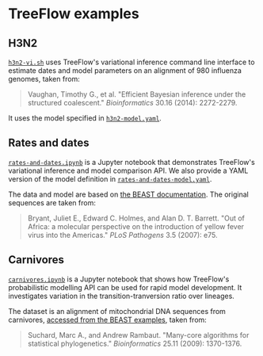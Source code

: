 # TreeFlow examples

## H3N2

[`h3n2-vi.sh`](h3n2-vi.sh) uses TreeFlow's variational inference command line interface to estimate dates and model parameters on an alignment of 980 influenza genomes, taken from:

> Vaughan, Timothy G., et al. "Efficient Bayesian inference under the structured coalescent." *Bioinformatics* 30.16 (2014): 2272-2279.

It uses the model specified in [`h3n2-model.yaml`](h3n2-model.yaml).

## Rates and dates
[`rates-and-dates.ipynb`](rates-and-dates.ipynb) is a Jupyter notebook that demonstrates TreeFlow's variational inference and model comparison API. We also provide a YAML version of the model definition in [`rates-and-dates-model.yaml`](rates-and-dates.yaml).

The data and model are based on [the BEAST documentation](https://beast.community/rates_and_dates). The original sequences are taken from:

> Bryant, Juliet E., Edward C. Holmes, and Alan D. T. Barrett. "Out of Africa: a molecular perspective on the introduction of yellow fever virus into the Americas." *PLoS Pathogens* 3.5 (2007): e75.

## Carnivores

[`carnivores.ipynb`](carnivores.ipynb) is a Jupyter notebook that shows how TreeFlow's probabilistic modelling API can be used for rapid model development. It investigates variation in the transition-tranversion ratio over lineages.

The dataset is an alignment of mitochondrial DNA sequences from carnivores, [accessed from the BEAST examples](https://github.com/beast-dev/beast-mcmc/blob/v1.10.4/examples/Benchmarks/benchmark2.xml), taken from:

> Suchard, Marc A., and Andrew Rambaut. "Many-core algorithms for statistical phylogenetics." *Bioinformatics* 25.11 (2009): 1370-1376.

